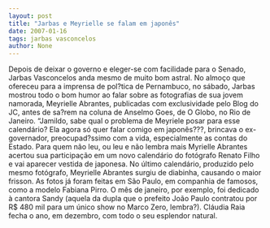 ```yaml
---
layout: post
title: "Jarbas e Meyrielle se falam em japonês"
date: 2007-01-16
tags: jarbas vasconcelos
author: None
---
```

Depois de deixar o governo e eleger-se com facilidade para o Senado, Jarbas Vasconcelos anda mesmo de muito bom astral.
No almoço que ofereceu para a imprensa de pol?tica de Pernambuco, no sábado, Jarbas mostrou todo o bom humor ao falar sobre as fotografias de sua jovem namorada, Meyrielle Abrantes, publicadas com exclusividade pelo Blog do JC, antes de sa?rem na coluna de Anselmo Goes, de O Globo, no Rio de Janeiro.
“Jamildo, sabe qual o problema de Meyriele posar para esse calendário? Ela agora só quer falar comigo em japonês???, brincava o ex-governador, preocupad?ssimo com a vida, especialmente as contas do Estado.
Para
 quem não leu, ou leu e não lembra mais Myrielle Abrantes acertou sua participação em um novo calendário do fotógrafo Renato Filho e vai aparecer vestida de japonesa.
No último calendário, produzido pelo mesmo fotógrafo, Meyrielle Abrantes surgiu de diabinha, causando o maior frisson.
As fotos já foram feitas em São Paulo, em companhia de famosos, como a modelo Fabiana Pirro.
O mês de janeiro, por exemplo, foi dedicado à cantora Sandy (aquela da dupla que o prefeito João Paulo contratou por R$ 480 mil para um único show no Marco Zero, lembra?). Cláudia Raia fecha o ano, em dezembro, com todo o seu esplendor natural. 